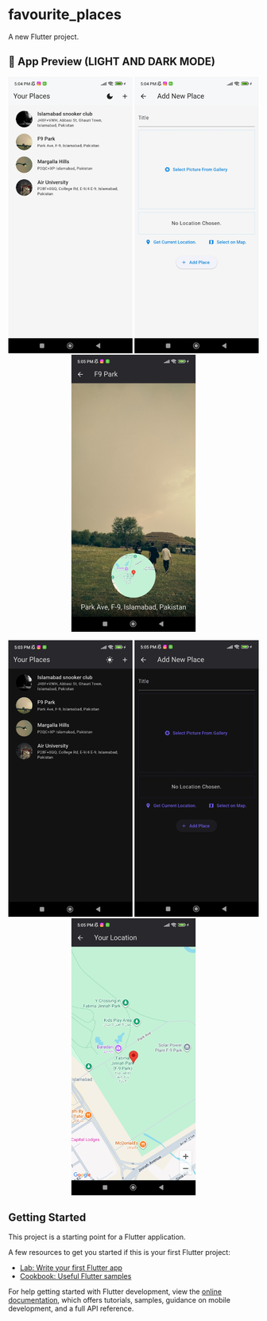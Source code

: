 # favourite_places

A new Flutter project.

## 📸 App Preview (LIGHT AND DARK MODE)
<p align="center">
  <img src="https://github.com/abdlsmd/Flutter-Favorite-Places-App/blob/main/s1.jpg" width="250"/>
  <img src="https://github.com/abdlsmd/Flutter-Favorite-Places-App/blob/main/s3.jpg" width="250"/>
  <img src="https://github.com/abdlsmd/Flutter-Favorite-Places-App/blob/main/s5.jpg" width="250"/>
</p>

<p align="center">
  <img src="https://github.com/abdlsmd/Flutter-Favorite-Places-App/blob/main/s2.jpg" width="250"/>
  <img src="https://github.com/abdlsmd/Flutter-Favorite-Places-App/blob/main/s4.jpg" width="250"/>
  <img src="https://github.com/abdlsmd/Flutter-Favorite-Places-App/blob/main/s6.jpg" width="250"/>
</p>

## Getting Started

This project is a starting point for a Flutter application.

A few resources to get you started if this is your first Flutter project:

- [Lab: Write your first Flutter app](https://docs.flutter.dev/get-started/codelab)
- [Cookbook: Useful Flutter samples](https://docs.flutter.dev/cookbook)

For help getting started with Flutter development, view the
[online documentation](https://docs.flutter.dev/), which offers tutorials,
samples, guidance on mobile development, and a full API reference.
